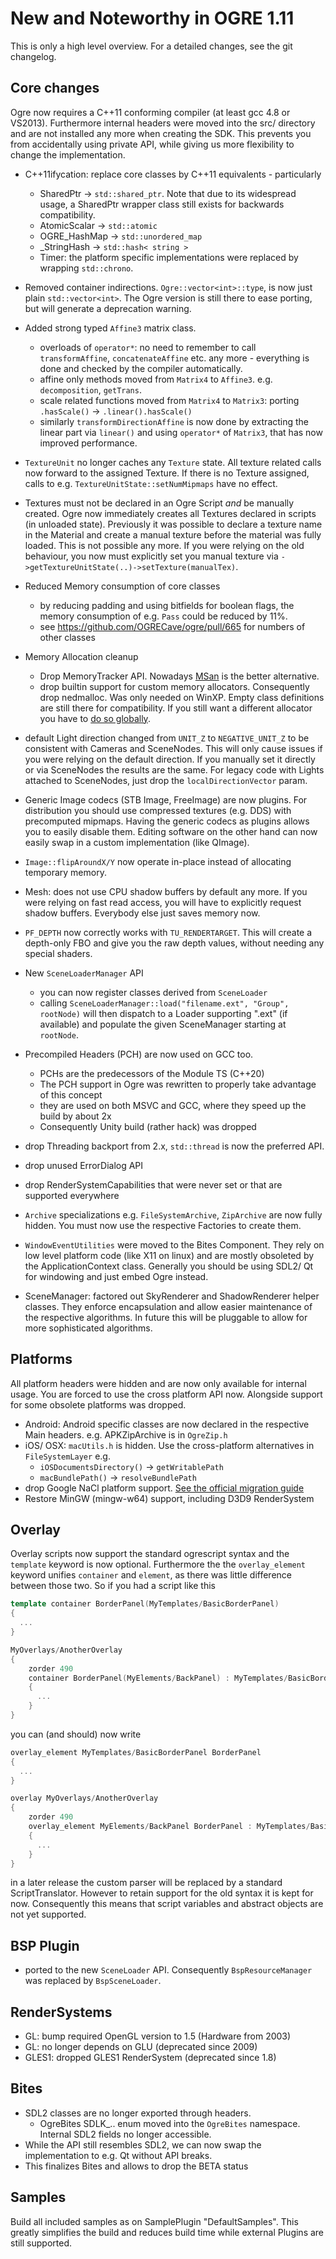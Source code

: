 # New and Noteworthy in OGRE 1.11

This is only a high level overview. For a detailed changes, see the git changelog.

## Core changes

Ogre now requires a C++11 conforming compiler (at least gcc 4.8 or VS2013). Furthermore internal headers were moved into the src/ directory and are not installed any more when creating the SDK. This prevents you from accidentally using private API, while giving us more flexibility to change the implementation.

* C++11ifycation: replace core classes by C++11 equivalents - particularly
  - SharedPtr -> `std::shared_ptr`. Note that due to its widespread usage, a SharedPtr wrapper class still exists for backwards compatibility.
  - AtomicScalar -> `std::atomic`
  - OGRE_HashMap -> `std::unordered_map`
  - _StringHash -> `std::hash< string >`
  - Timer: the platform specific implementations were replaced by wrapping 
  `std::chrono`.

* Removed container indirections. `Ogre::vector<int>::type`, is now just plain `std::vector<int>`. The Ogre version is still there to ease porting, but will generate a deprecation warning.

* Added strong typed `Affine3` matrix class.
  - overloads of `operator*`: no need to remember to call `transformAffine`, `concatenateAffine` etc. any more - everything is done and checked by the compiler automatically.
  - affine only methods moved from `Matrix4` to `Affine3`. e.g. `decomposition`, `getTrans`.
  - scale related functions moved from `Matrix4` to `Matrix3`: porting `.hasScale()` &rarr;  `.linear().hasScale()`
  - similarly `transformDirectionAffine` is now done by extracting the linear part via `linear()` and using `operator*` of `Matrix3`, that has now improved performance.

* `TextureUnit` no longer caches any `Texture` state. All texture related calls now forward to the assigned Texture. If there is no Texture assigned, calls to e.g. `TextureUnitState::setNumMipmaps` have no effect.

* Textures must not be declared in an Ogre Script *and* be manually created. Ogre now immediately creates all Textures declared in scripts (in unloaded state). Previously it was possible to declare a texture name in the Material and create a manual texture before the material was fully loaded. This is not possible any more.
If you were relying on the old behaviour, you now must explicitly set you manual texture via `->getTextureUnitState(..)->setTexture(manualTex)`.

* Reduced Memory consumption of core classes
  - by reducing padding and using bitfields for boolean flags, the memory consumption of e.g. `Pass` could be reduced by 11%.
  - see https://github.com/OGRECave/ogre/pull/665 for numbers of other classes

* Memory Allocation cleanup
    * Drop MemoryTracker API. Nowadays [MSan](https://github.com/google/sanitizers/wiki/MemorySanitizer) is the better alternative.
    * drop builtin support for custom memory allocators. Consequently drop nedmalloc. Was only needed on WinXP. Empty class definitions are still there for compatibility. If you still want a different allocator you have to [do so globally](http://en.cppreference.com/w/cpp/memory/new/operator_new#Global_replacements).

* default Light direction changed from `UNIT_Z` to `NEGATIVE_UNIT_Z` to be consistent with Cameras and SceneNodes. This will only cause issues if you were relying on the default direction. If you manually set it directly or via SceneNodes the results are the same. For legacy code with Lights attached to SceneNodes, just drop the `localDirectionVector` param.

* Generic Image codecs (STB Image, FreeImage) are now plugins. For distribution you should use compressed textures (e.g. DDS) with precomputed mipmaps. Having the generic codecs as plugins allows you to easily disable them. Editing software on the other hand can now easily swap in a custom implementation (like QImage).

* `Image::flipAroundX/Y` now operate in-place instead of allocating temporary memory.

* Mesh: does not use CPU shadow buffers by default any more. If you were relying on fast read access, you will have to explicitly request shadow buffers. Everybody else just saves memory now.

* `PF_DEPTH` now correctly works with `TU_RENDERTARGET`. This will create a depth-only FBO and give you the raw depth values, without needing any special shaders.

* New `SceneLoaderManager` API
  * you can now register classes derived from `SceneLoader`
  * calling `SceneLoaderManager::load("filename.ext", "Group", rootNode)` will then dispatch to a Loader supporting ".ext" (if available) and populate the given SceneManager starting at `rootNode`.

* Precompiled Headers (PCH) are now used on GCC too.
  * PCHs are the predecessors of the Module TS (C++20)
  * The PCH support in Ogre was rewritten to properly take advantage of this concept
  * they are used on both MSVC and GCC, where they speed up the build by about 2x
  * Consequently Unity build (rather hack) was dropped

* drop Threading backport from 2.x, `std::thread` is now the preferred API.
* drop unused ErrorDialog API
* drop RenderSystemCapabilities that were never set or that are supported everywhere

* `Archive` specializations e.g. `FileSystemArchive`, `ZipArchive` are now fully hidden. You must now use the respective Factories to create them.
* `WindowEventUtilities` were moved to the Bites Component. They rely on low level platform code (like X11 on linux) and are mostly obsoleted by the ApplicationContext class. Generally you should be using SDL2/ Qt for windowing and just embed Ogre instead.
* SceneManager: factored out SkyRenderer and ShadowRenderer helper classes. They enforce encapsulation and allow easier maintenance of the respective algorithms. In future this will be pluggable to allow for more sophisticated algorithms.


## Platforms
All platform headers were hidden and are now only available for internal usage. You are forced to use the cross platform API now. Alongside support for some obsolete platforms was dropped.
* Android: Android specific classes are now declared in the respective Main headers. e.g. APKZipArchive is in `OgreZip.h`
* iOS/ OSX: `macUtils.h` is hidden. Use the cross-platform alternatives in `FileSystemLayer` e.g. 
   - `iOSDocumentsDirectory()` -> `getWritablePath`
   - `macBundlePath()` -> `resolveBundlePath`
* drop Google NaCl platform support. [See the official migration guide](https://developer.chrome.com/native-client/migration)
* Restore MinGW (mingw-w64) support, including D3D9 RenderSystem

## Overlay
Overlay scripts now support the standard ogrescript syntax and the `template` keyword is now optional. 
Furthermore the the `overlay_element` keyword unifies `container` and `element`, as there was little difference between those two.
So if you had a script like this

```cpp
template container BorderPanel(MyTemplates/BasicBorderPanel)
{
  ...
}

MyOverlays/AnotherOverlay
{
    zorder 490
    container BorderPanel(MyElements/BackPanel) : MyTemplates/BasicBorderPanel
    {
      ...
    }
}
```

you can (and should) now write

```cpp
overlay_element MyTemplates/BasicBorderPanel BorderPanel
{
  ...
}

overlay MyOverlays/AnotherOverlay
{
    zorder 490
    overlay_element MyElements/BackPanel BorderPanel : MyTemplates/BasicBorderPanel
    {
      ...
    }
}
```

in a later release the custom parser will be replaced by a standard ScriptTranslator. However to retain support for the old syntax it is kept for now. Consequently this means that script variables and abstract objects are not yet supported.

## BSP Plugin
* ported to the new `SceneLoader` API. Consequently `BspResourceManager` was replaced by `BspSceneLoader`.

## RenderSystems
* GL: bump required OpenGL version to 1.5 (Hardware from 2003)
* GL: no longer depends on GLU (deprecated since 2009)
* GLES1: dropped GLES1 RenderSystem (deprecated since 1.8)

## Bites
* SDL2 classes are no longer exported through headers.
  * OgreBites SDLK_.. enum moved into the `OgreBites` namespace. Internal SDL2 fields no longer accessible.
* While the API still resembles SDL2, we can now swap the implementation to e.g. Qt without API breaks.
* This finalizes Bites and allows to drop the BETA status

## Samples
Build all included samples as on SamplePlugin "DefaultSamples". This greatly simplifies the build and reduces build time while external Plugins are still supported.

